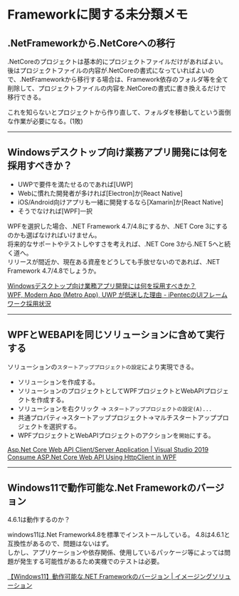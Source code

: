 # Frameworkに関する未分類メモ

## .NetFrameworkから.NetCoreへの移行

.NetCoreのプロジェクトは基本的にプロジェクトファイルだけがあればよい。  
後はプロジェクトファイルの内容が.NetCoreの書式になっていればよいので、.NetFrameworkから移行する場合は、Framework依存のフォルダ等を全て削除して、プロジェクトファイルの内容を.NetCoreの書式に書き換えるだけで移行できる。  

これを知らないとプロジェクトから作り直して、フォルダを移動してという面倒な作業が必要になる。(1敗)  

---

## Windowsデスクトップ向け業務アプリ開発には何を採用すべきか？

- UWPで要件を満たせるのであれば[UWP]  
- Webに慣れた開発者が多ければ[Electron]か[React Native]  
- iOS/Android向けアプリも一緒に開発するなら[Xamarin]か[React Native]  
- そうでなければ[WPF]一択  

WPFを選択した場合、.NET Framework 4.7/4.8にするか、.NET Core 3にするのかも選ばなければいけません。  
将来的なサポートやテストしやすさを考えれば、.NET Core 3から.NET 5へと続く道へ。  
リリースが間近か、現在ある資産をどうしても手放せないのであれば、.NET Framework 4.7/4.8でしょうか。  

[Windowsデスクトップ向け業務アプリ開発には何を採用すべきか？](https://qiita.com/sengoku/items/fb4948e0d2746e3cc26f)  
[WPF, Modern App (Metro App), UWP が低迷した理由 - iPentecのUIフレームワーク採用状況](https://www.ipentec.com/document/windows-development-new-ui-platforms-have-slumped)  

---

## WPFとWEBAPIを同じソリューションに含めて実行する  

ソリューションの`スタートアッププロジェクトの設定`により実現できる。  

- ソリューションを作成する。  
- ソリューションのプロジェクトとしてWPFプロジェクトとWebAPIプロジェクトを作成する。  
- ソリューションを右クリック → `スタートアッププロジェクトの設定(A)...`  
- 共通プロパティ→スタートアッププロジェクト→マルチスタートアッププロジェクトを選択する。  
- WPFプロジェクトとWebAPIプロジェクトのアクションを`開始`にする。  

[Asp.Net Core Web API Client/Server Application | Visual Studio 2019](https://www.youtube.com/watch?v=Bz5S86jmXQQ)  
[Consume ASP.Net Core Web API Using HttpClient in WPF](https://www.youtube.com/watch?v=qb3o_PIwVUk)  

---

## Windows11で動作可能な.Net Frameworkのバージョン

4.6.1は動作するのか？  

windows11は.Net Framework4.8を標準でインストールしている。
4.8は4.6.1と互換性があるので、問題はないはず。  
しかし、アプリケーションや依存関係、使用しているパッケージ等によっては問題が発生する可能性があるため実機でのテストは必要。  

[【Windows11】動作可能な.NET Frameworkのバージョン | イメージングソリューション](https://imagingsolution.net/program/windows11/avalrable_net_framework_version/)  
